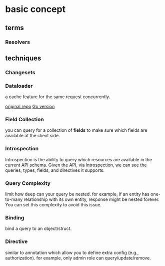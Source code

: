 # basic concept

## terms

### Resolvers

## techniques

### Changesets

### Dataloader

a cache feature for the same request concurrently.

[original repo](https://github.com/graphql/dataloader)
[Go version](https://github.com/vektah/dataloaden)

### Field Collection

you can query for a collection of **fields** to make sure which fields are available at the client side.

### Introspection

Introspection is the ability to query which resources are available in the current API schema. Given the API, via introspection, we can see the queries, types, fields, and directives it supports.

### Query Complexity

limit how deep can your query be nested. for example, if an entity has one-to-many relationship with its own entity, response might be nested forever. You can set this complexity to avoid this issue. 

### Binding

bind a query to an object/struct.

### Directive

similar to annotation which allow you to define extra config (e.g., authorization). for example, only admin role can query/update/remove.
